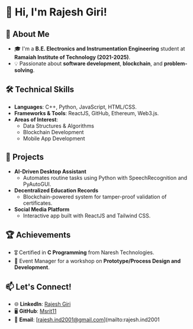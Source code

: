 # 👋 Hi, I'm Rajesh Giri!

## 🚀 About Me
- 🎓 I'm a **B.E. Electronics and Instrumentation Engineering** student at **Ramaiah Institute of Technology (2021-2025)**.
- 💡 Passionate about **software development**, **blockchain**, and **problem-solving**.

## 🛠️ Technical Skills
- **Languages**: C++, Python, JavaScript, HTML/CSS.
- **Frameworks & Tools**: ReactJS, GitHub, Ethereum, Web3.js.
- **Areas of Interest**:
  - Data Structures & Algorithms
  - Blockchain Development
  - Mobile App Development

## 🌟 Projects
- **AI-Driven Desktop Assistant**  
   - Automates routine tasks using Python with SpeechRecognition and PyAutoGUI.
- **Decentralized Education Records**  
   - Blockchain-powered system for tamper-proof validation of certificates.
- **Social Media Platform**  
   - Interactive app built with ReactJS and Tailwind CSS.

## 🏆 Achievements
- 🎖 Certified in **C Programming** from Naresh Technologies.
- 🏅 Event Manager for a workshop on **Prototype/Process Design and Development**.

## 📫 Let's Connect!
- 🌐 **LinkedIn**: [Rajesh Giri](https://www.linkedin.com/in/rajesh-giri-6832aa212)
- 🖥️ **GitHub**: [Msrit11](https://github.com/Msrit11)
- 📧 **Email**: [rajesh.ind2001@gmail.com](mailto:rajesh.ind2001

